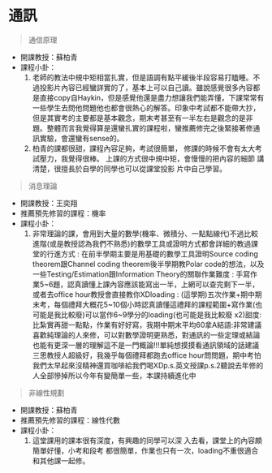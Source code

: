 # 通訊

> 通信原理

* 開課教授：蘇柏青
* 課程小卦：
  1. 老師的教法中規中矩相當扎實，但是語調有點平緩後半段容易打瞌睡。不過投影片內容已經蠻詳實的了，基本上可以自己讀。雖說感覺很多內容都是直接copy自Haykin，但是感覺他還是盡力想讓我們能弄懂，下課常常有一些學生去問他問題他也都會很熱心的解答。印象中考試都不能帶大抄，但是其實考的主要都是基本觀念，期末考甚至有一半左右是觀念的是非題。整體而言我覺得算是還蠻扎實的課程啦，蠻推薦修完之後緊接著修通訊實驗，會還蠻有sense的。
  2. 柏青的課都很甜，課程內容足夠，考試很簡單，
修課的時候不會有太大考試壓力，我覺得很棒。
上課的方式很中規中矩，會慢慢的把內容的細節
講清楚，很擅長於自學的同學也可以從課堂投影
片中自己學習。


> 消息理論

* 開課教授：王奕翔
* 推薦預先修習的課程：機率
* 課程小卦：
  1. 非常理論的課，會用到大量的數學(機率、微積分、一點點線代)不過比較進階(或是教授認為我們不熟悉)的數學工具或證明方式都會詳細的教過課堂的行進方式 : 在前半學期主要是用基礎的數學工具證明Source coding theorem跟Channel coding theorem後半學期教Polar code的想法，以及一些Testing/Estimation跟Information Theory的關聯作業難度 : 手寫作業5~6題，認真讀懂上課內容應該能寫出一半，上網可以查完剩下一半，或者去office hour教授會直接教你XDloading : (這學期)五次作業+期中期末考，每個禮拜大概花5~10個小時認真讀懂這禮拜的課程範圍+寫作業(也可能是我比較廢)可以當作6~9學分的loading(也可能是我比較廢 x2)甜度:比紮實再甜一點點，作業有好好寫，我期中期末平均60拿A結語:非常建議喜歡純理論的人來修，可以對數學證明更熟悉，對通訊的一些定理或結論也能有更深一層的理解這不是一門概論!!!單純想摸摸看通訊領域的話建議三思教授人超級好，我幾乎每個禮拜都跑去office hour問問題，期中考怕我們太早起來沒精神還買咖啡給我們喝XDp.s.英文授課p.s.2聽說去年修的人全部慘掉所以今年有變簡單一些，本課持續進化中


> 非線性規劃

  * 開課教授：蘇柏青
  * 推薦預先修習的課程：線性代數
  * 課程小卦：
    1. 這堂課用的課本很有深度，有興趣的同學可以深
入去看，課堂上的內容頗簡單好懂，小考和段考
都很簡單，作業也只有一次，loading不重很適合
和其他課一起修。
